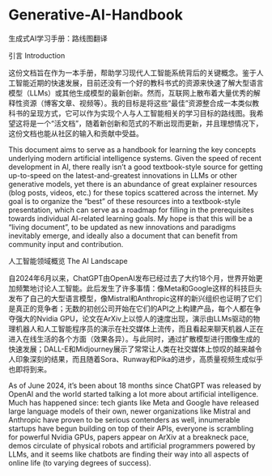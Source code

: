 # Generative-AI-Handbook
生成式AI学习手册：路线图翻译

引言
Introduction

这份文档旨在作为一本手册，帮助学习现代人工智能系统背后的关键概念。鉴于人工智能近期的快速发展，目前还没有一个好的教科书式的资源来快速了解大型语言模型（LLMs）或其他生成模型的最新创新。然而，互联网上散布着大量优秀的解释性资源（博客文章、视频等）。我的目标是将这些“最佳”资源整合成一本类似教科书的呈现方式，它可以作为实现个人与人工智能相关的学习目标的路线图。我希望这将是一个“活文档”，随着新创新和范式的不断出现而更新，并且理想情况下，这份文档也能从社区的输入和贡献中受益。

This document aims to serve as a handbook for learning the key concepts underlying modern artificial intelligence systems. Given the speed of recent development in AI, there really isn’t a good textbook-style source for getting up-to-speed on the latest-and-greatest innovations in LLMs or other generative models, yet there is an abundance of great explainer resources (blog posts, videos, etc.) for these topics scattered across the internet. My goal is to organize the “best” of these resources into a textbook-style presentation, which can serve as a roadmap for filling in the prerequisites towards individual AI-related learning goals. My hope is that this will be a “living document”, to be updated as new innovations and paradigms inevitably emerge, and ideally also a document that can benefit from community input and contribution.

人工智能领域概览
The AI Landscape

自2024年6月以来，ChatGPT由OpenAI发布已经过去了大约18个月，世界开始更加频繁地讨论人工智能。此后发生了许多事情：像Meta和Google这样的科技巨头发布了自己的大型语言模型，像Mistral和Anthropic这样的新兴组织也证明了它们是真正的竞争者；无数的初创公司开始在它们的API之上构建产品，每个人都在争夺强大的Nvidia GPU，论文在ArXiv上以惊人的速度出现，演示由LLMs驱动的物理机器人和人工智能程序员的演示在社交媒体上流传，而且看起来聊天机器人正在进入在线生活的各个方面（效果各异）。与此同时，通过扩散模型进行图像生成的快速发展；DALL-E和Midjourney展示了常常让人类在社交媒体上惊叹的越来越令人印象深刻的结果，而且随着Sora、Runway和Pika的进步，高质量视频生成似乎也即将到来。

As of June 2024, it’s been about 18 months since ChatGPT was released by OpenAI and the world started talking a lot more about artificial intelligence. Much has happened since: tech giants like Meta and Google have released large language models of their own, newer organizations like Mistral and Anthropic have proven to be serious contenders as well, innumerable startups have begun building on top of their APIs, everyone is scrambling for powerful Nvidia GPUs, papers appear on ArXiv at a breakneck pace, demos circulate of physical robots and artificial programmers powered by LLMs, and it seems like chatbots are finding their way into all aspects of online life (to varying degrees of success).
